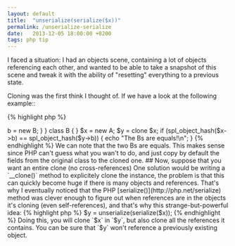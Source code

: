 ```yaml
---
layout: default
title:  "unserialize(serialize($x))"
permalink: /unserialize-serialize
date:   2013-12-05 18:00:00 +0200
tags: php tip
---
```


I faced a situation: I had an objects scene, containing a lot of objects referencing each other, and wanted to be able to take a snapshot of this scene and tweak it with the ability of "resetting" everything to a previous state.

<!--more-->

Cloning was the first think I thought of. If we have a look at the following example::

{% highlight php %}
<?php
class A
{
    public $b;
    public function __construct()
    {
        $this->b = new B;
    }
}

class B
{ }

$x = new A;
$y = clone $x;

if (spl_object_hash($x->b) == spl_object_hash($y->b)) {
    echo "The Bs are equals!\n";
}
{% endhighlight %}

We can note that the two Bs are equals. This makes sense since PHP can't guess what you wan't to do, and just copy by default the fields from the original class to the cloned one.

## Now, suppose that you want an entire clone (no cross-references)

One solution would be writing a `__clone()` method to explicitely clone the instance, the problem is that this can quickly become huge if there is many objects and references.

That's why I eventually noticed that the PHP [serialize()](http://php.net/serialize) method was clever enough to figure out when references are in the objects it's cloning (even self-references), and that's why this strange-but-powerful idea:

{% highlight php %}
$y = unserialize(serialize($x));
{% endhighlight %}

Doing this, you will clone `$x` in `$y`, but also clone all the references it contains. You can be sure that `$y` won't reference a previously existing object.